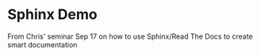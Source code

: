 # Sphinx Demo

From Chris' seminar Sep 17 on how to use Sphinx/Read The Docs to create smart documentation
